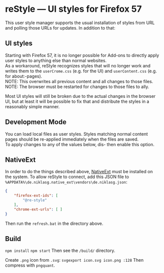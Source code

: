 
# reStyle — UI styles for Firefox 57

This user style manager supports the usual installation of styles from URL and polling those URLs for updates. In addition to that:


## UI styles

Starting with Firefox 57, it is no longer possible for Add-ons to directly apply user styles to anything else than normal websites.<br>
As a workaround, reStyle recognizes styles that will no longer work and writes them to the
<code>userCrome.css</code> (e.g. for the UI) and <code>userContent.css</code> (e.g. for about:-pages).<br>
NOTE: This overwrites all previous content and all changes to those files.<br>
NOTE: The browser must be restarted for changes to those files to ally.

Most UI styles will still be broken due to the actual changes in the browser UI, but at least it will be possible to fix that and distribute the styles in a reasonably simple manner.


## Development Mode

You can load local files as user styles.
Styles matching normal content pages should be re-applied immediately when the files are saved.<br>
To apply changes to any of the values below, dis- then enable this option.


## NativeExt

In order to do the things described above, [NativeExt](https://github.com/NiklasGollenstede/native-ext) must be installed on the system.
To allow reStyle to connect, add this JSON file to `%APPDATA%\de.niklasg.native_ext\vendors\de.niklasg.json`:
```json
{
	"firefox-ext-ids": [
		"@re-style"
	],
	"chrome-ext-urls": [ ]
}
```
Then run the `refresh.bat` in the directory above.

## Build

`npm install`
`npm start`
Then see the `/build/` directory.

Create `.png` icon from `.svg`:
`svgexport icon.svg icon.png :128`
Then compress with `pngquant`.
